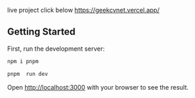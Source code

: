 live project click below
https://geekcvnet.vercel.app/

## Getting Started

First, run the development server:

```bash
npm i pnpm

pnpm  run dev
```

Open [http://localhost:3000](http://localhost:3000) with your browser to see the result.
